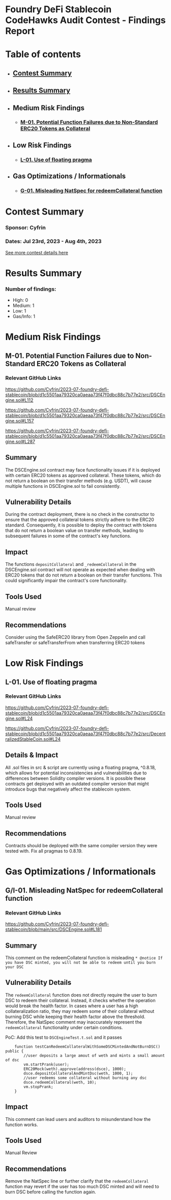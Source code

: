 # Foundry DeFi Stablecoin CodeHawks Audit Contest - Findings Report

# Table of contents
- ## [Contest Summary](#contest-summary)
- ## [Results Summary](#results-summary)

- ## Medium Risk Findings
    - ### [M-01. Potential Function Failures due to Non-Standard ERC20 Tokens as Collateral](#M-01)
- ## Low Risk Findings
    - ### [L-01. Use of floating pragma](#L-01)
- ## Gas Optimizations / Informationals
    - ### [G-01. Misleading NatSpec for redeemCollateral function](#G-01)

# <a id='contest-summary'></a>Contest Summary

### Sponsor: Cyfrin

### Dates: Jul 23rd, 2023 - Aug 4th, 2023

[See more contest details here](https://www.codehawks.com/contests/cljx3b9390009liqwuedkn0m0)

# <a id='results-summary'></a>Results Summary

### Number of findings:
   - High: 0
   - Medium: 1
   - Low: 1
  - Gas/Info: 1


		
# Medium Risk Findings

## <a id='M-01'></a>M-01. Potential Function Failures due to Non-Standard ERC20 Tokens as Collateral            

### Relevant GitHub Links
	
https://github.com/Cyfrin/2023-07-foundry-defi-stablecoin/blob/d1c5501aa79320ca0aeaa73f47f0dbc88c7b77e2/src/DSCEngine.sol#L112

https://github.com/Cyfrin/2023-07-foundry-defi-stablecoin/blob/d1c5501aa79320ca0aeaa73f47f0dbc88c7b77e2/src/DSCEngine.sol#L157

https://github.com/Cyfrin/2023-07-foundry-defi-stablecoin/blob/d1c5501aa79320ca0aeaa73f47f0dbc88c7b77e2/src/DSCEngine.sol#L287

## Summary
The DSCEngine.sol contract may face functionality issues if it is deployed with certain ERC20 tokens as approved collateral. These tokens, which do not return a boolean on their transfer methods (e.g. USDT), will cause multiple functions in DSCEngine.sol to fail consistently.

## Vulnerability Details
During the contract deployment, there is no check in the constructor to ensure that the approved collateral tokens strictly adhere to the ERC20 standard. Consequently, it is possible to deploy the contract with tokens that do not return a boolean value on transfer methods, leading to subsequent failures in some of the contract's key functions.

## Impact
The functions `depositCollateral` and `_redeemCollateral` in the DSCEngine.sol contract will not operate as expected when dealing with ERC20 tokens that do not return a boolean on their transfer functions. This could significantly impair the contract's core functionality.

## Tools Used
Manual review

## Recommendations
Consider using the SafeERC20 library from Open Zeppelin and call safeTransfer or safeTransferFrom when transferring ERC20 tokens

# Low Risk Findings

## <a id='L-01'></a>L-01. Use of floating pragma            

### Relevant GitHub Links
	
https://github.com/Cyfrin/2023-07-foundry-defi-stablecoin/blob/d1c5501aa79320ca0aeaa73f47f0dbc88c7b77e2/src/DSCEngine.sol#L24

https://github.com/Cyfrin/2023-07-foundry-defi-stablecoin/blob/d1c5501aa79320ca0aeaa73f47f0dbc88c7b77e2/src/DecentralizedStableCoin.sol#L24

## Details & Impact
All .sol files in src & script are currently using a floating pragma, ^0.8.18, which allows for potential inconsistencies and vulnerabilities due to differences between Solidity compiler versions. It is possible these contracts get deployed with an outdated compiler version that might introduce bugs that negatively affect the stablecoin system.

## Tools Used
Manual review

## Recommendations
Contracts should be deployed with the same compiler version they were tested with. Fix all pragmas to 0.8.19.

# Gas Optimizations / Informationals

## <a id='G/I-01'></a>G/I-01. Misleading NatSpec for redeemCollateral function            

### Relevant GitHub Links
	
https://github.com/Cyfrin/2023-07-foundry-defi-stablecoin/blob/main/src/DSCEngine.sol#L181

## Summary
This comment on the redeemCollateral function is misleading
`* @notice If you have DSC minted, you will not be able to redeem until you burn your DSC`

## Vulnerability Details
The `redeemCollateral` function does not directly require the user to burn DSC to redeem their collateral. Instead, it checks whether the operation would break the health factor. In cases where a user has a high collateralization ratio, they may redeem some of their collateral without burning DSC while keeping their health factor above the threshold. Therefore, the NatSpec comment may inaccurately represent the `redeemCollateral` functionality under certain conditions.

PoC: Add this test to `DSCEngineTest.t.sol` and it passes 
```
    function testCanRedeemCollateralWithSomeDSCMintedAndNotBurnDSC() public {
        //user deposits a large amout of weth and mints a small amount of dsc
        vm.startPrank(user);
        ERC20Mock(weth).approve(address(dsce), 1000);
        dsce.depositCollateralAndMintDsc(weth, 1000, 1);
        //user redeems some collateral without burning any dsc
        dsce.redeemCollateral(weth, 10);
        vm.stopPrank;
    }
```

## Impact
This comment can lead users and auditors to misunderstand how the function works.

## Tools Used
Manual Review

## Recommendations
Remove the NatSpec line or further clarify that the `redeemCollateral` function may revert if the user has too much DSC minted and will need to burn DSC before calling the function again.
